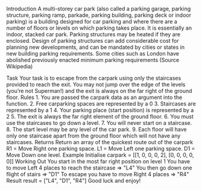 Introduction
 	A multi-storey car park (also called a parking garage, parking structure, parking ramp, parkade, parking building, parking deck or indoor parking) is a building designed for car parking and where there are a number of floors or levels on which parking takes place. It is essentially an indoor, stacked car park. Parking structures may be heated if they are enclosed.
Design of parking structures can add considerable cost for planning new developments, and can be mandated by cities or states in new building parking requirements. Some cities such as London have abolished previously enacted minimum parking requirements (Source Wikipedia)

 

Task
 	Your task is to escape from the carpark using only the staircases provided to reach the exit. You may not jump over the edge of the levels (you’re not Superman!) and the exit is always on the far right of the ground floor.
Rules
 	1. You are passed the carpark data as an argument into the function.
2. Free carparking spaces are represented by a 0
3. Staircases are represented by a 1
4. Your parking place (start position) is represented by a 2
5. The exit is always the far right element of the ground floor.
6. You must use the staircases to go down a level.
7. You will never start on a staircase.
8. The start level may be any level of the car park.
9. Each floor will have only one staircase apart from the ground floor which will not have any staircases.
Returns
 	Return an array of the quickest route out of the carpark
R1 = Move Right one parking space.
L1 = Move Left one parking space.
D1 = Move Down one level.
Example
Initialise
carpark = [[1, 0, 0, 0, 2],
           [0, 0, 0, 0, 0]]
Working Out
You start in the most far right position on level 1
You have to move Left 4 places to reach the staircase => "L4"
You then go down one flight of stairs => "D1"
To escape you have to move Right 4 places => "R4"
Result
result = ["L4", "D1", "R4"]
Good luck and enjoy!

